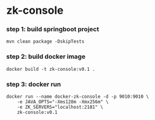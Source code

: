 # zk-console

### step 1: build springboot project
```
mvn clean package -DskipTests
```

### step 2: build docker image
```
docker build -t zk-console:v0.1 .
```

### step 3: docker run
```
docker run --name docker-zk-console -d -p 9010:9010 \
    -e JAVA_OPTS="-Xms128m -Xmx256m" \
    -e ZK_SERVERS="localhost:2181" \
    zk-console:v0.1
```
